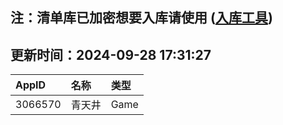 ## 注：清单库已加密想要入库请使用 ([入库工具](https://github.com/BlankTMing/ManifestAutoUpdate/releases))

## 更新时间：2024-09-28 17:31:27
| AppID | 名称 | 类型  |
| :-------------------- | :----------------------------- | :----------- |
| 3066570 | 青天井| Game |

